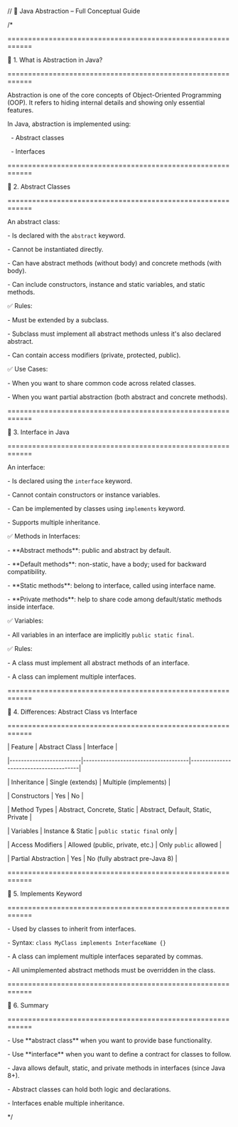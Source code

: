 // 📘 Java Abstraction – Full Conceptual Guide



/\*

============================================================

🔹 1. What is Abstraction in Java?

============================================================

Abstraction is one of the core concepts of Object-Oriented Programming (OOP). It refers to hiding internal details and showing only essential features.

In Java, abstraction is implemented using:

&nbsp; - Abstract classes

&nbsp; - Interfaces



============================================================

🔹 2. Abstract Classes

============================================================

An abstract class:

\- Is declared with the `abstract` keyword.

\- Cannot be instantiated directly.

\- Can have abstract methods (without body) and concrete methods (with body).

\- Can include constructors, instance and static variables, and static methods.



✅ Rules:

\- Must be extended by a subclass.

\- Subclass must implement all abstract methods unless it's also declared abstract.

\- Can contain access modifiers (private, protected, public).



✅ Use Cases:

\- When you want to share common code across related classes.

\- When you want partial abstraction (both abstract and concrete methods).



============================================================

🔹 3. Interface in Java

============================================================

An interface:

\- Is declared using the `interface` keyword.

\- Cannot contain constructors or instance variables.

\- Can be implemented by classes using `implements` keyword.

\- Supports multiple inheritance.



✅ Methods in Interfaces:

\- \*\*Abstract methods\*\*: public and abstract by default.

\- \*\*Default methods\*\*: non-static, have a body; used for backward compatibility.

\- \*\*Static methods\*\*: belong to interface, called using interface name.

\- \*\*Private methods\*\*: help to share code among default/static methods inside interface.



✅ Variables:

\- All variables in an interface are implicitly `public static final`.



✅ Rules:

\- A class must implement all abstract methods of an interface.

\- A class can implement multiple interfaces.



============================================================

🔹 4. Differences: Abstract Class vs Interface

============================================================

| Feature                 | Abstract Class                      | Interface                            |

|-------------------------|-------------------------------------|---------------------------------------|

| Inheritance            | Single (extends)                   | Multiple (implements)                |

| Constructors           | Yes                                | No                                    |

| Method Types           | Abstract, Concrete, Static         | Abstract, Default, Static, Private   |

| Variables              | Instance \& Static                  | `public static final` only           |

| Access Modifiers       | Allowed (public, private, etc.)    | Only `public` allowed                |

| Partial Abstraction    | Yes                                | No (fully abstract pre-Java 8)       |



============================================================

🔹 5. Implements Keyword

============================================================

\- Used by classes to inherit from interfaces.

\- Syntax: `class MyClass implements InterfaceName {}`

\- A class can implement multiple interfaces separated by commas.

\- All unimplemented abstract methods must be overridden in the class.



============================================================

🔹 6. Summary

============================================================

\- Use \*\*abstract class\*\* when you want to provide base functionality.

\- Use \*\*interface\*\* when you want to define a contract for classes to follow.

\- Java allows default, static, and private methods in interfaces (since Java 8+).

\- Abstract classes can hold both logic and declarations.

\- Interfaces enable multiple inheritance.

\*/



